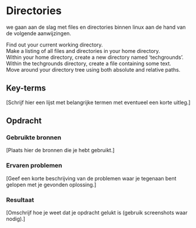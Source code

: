 # Directories
we gaan aan de slag met files en directories binnen linux aan de hand van de volgende aanwijzingen. 

Find out your current working directory.  
Make a listing of all files and directories in your home directory.  
Within your home directory, create a new directory named ‘techgrounds’. 
Within the techgrounds directory, create a file containing some text.  
Move around your directory tree using both absolute and relative paths.


## Key-terms
[Schrijf hier een lijst met belangrijke termen met eventueel een korte uitleg.]

## Opdracht
### Gebruikte bronnen
[Plaats hier de bronnen die je hebt gebruikt.]

### Ervaren problemen
[Geef een korte beschrijving van de problemen waar je tegenaan bent gelopen met je gevonden oplossing.]

### Resultaat
[Omschrijf hoe je weet dat je opdracht gelukt is (gebruik screenshots waar nodig).]
